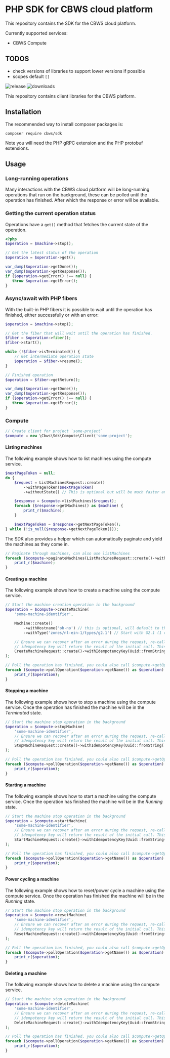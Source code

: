 # PHP SDK for CBWS cloud platform

This repository contains the SDK for the CBWS cloud platform.

Currently supported services:

- CBWS Compute

[release]: https://img.shields.io/github/release/cbws/php-sdk.svg "sdk"
[downloads]: https://img.shields.io/packagist/dt/cbws/sdk.svg?style=flat-square "sdk"

## TODOS

 - check versions of libraries to support lower versions if possible
 - scopes default `[]`

![release][release]
![downloads][downloads]

This repository contains client libraries for the CBWS platform.

## Installation

The recommended way to install composer packages is:

```
composer require cbws/sdk
```

Note you will need the PHP gRPC extension and the PHP protobuf extensions.

## Usage

### Long-running operations

Many interactions with the CBWS cloud platform will be long-running operations that run on the background, these can
be polled until the operation has finished. After which the response or error will be available.

### Getting the current operation status

Operations have a `get()` method that fetches the current state of the operation.

```php
<?php
$operation = $machine->stop();

// Get the latest status of the operation
$operation = $operation->get();

var_dump($operation->getDone());
var_dump($operation->getResponse());
if ($operation->getError() !== null) {
   throw $operation->getError();
}
```

### Async/await with PHP fibers

With the built-in PHP fibers it is possible to wait until the operation has finished, either successfully or with an error:

```php
$operation = $machine->stop();

// Get the fiber that will wait until the operation has finished.
$fiber = $operation->fiber();
$fiber->start();

while (!$fiber->isTerminated()) {
    // Get intermediate operation state
    $operation = $fiber->resume();
}

// Finished operation
$operation = $fiber->getReturn();

var_dump($operation->getDone());
var_dump($operation->getResponse());
if ($operation->getError() !== null) {
   throw $operation->getError();
}

```

### Compute

```php
// Create client for project `some-project`
$compute = new \Cbws\Sdk\Compute\Client('some-project');
```

#### Listing machines

The following example shows how to list machines using the compute service.

```php
$nextPageToken = null;
do {
    $request = ListMachinesRequest::create()
        ->withPageToken($nextPageToken)
        ->withoutState() // This is optional but will be much faster and as we don't have to check the live state of every machine

    $response = $compute->listMachines($request);
    foreach ($response->getMachines() as $machine) {
        print_r($machine);
    }

    $nextPageToken = $response->getNextPageToken();
} while (!is_null($response->getNextPageToken()));
```

The SDK also provides a helper which can automatically paginate and yield the machines as they come in.

```php
// Paginate through machines, can also use listMachines
foreach ($compute->paginateMachines(ListMachinesRequest::create()->withoutState()) as $machine) {
    print_r($machine);
}
```

#### Creating a machine

The following example shows how to create a machine using the compute service.

```php
// Start the machine creation operation in the background
$operation = $compute->createMachine(
    'some-machine-identifier',

    Machine::create()
        ->withHostname('oh-no') // this is optional, will default to the machine name
        ->withType('zones/nl-ein-1/types/g2.1') // Start with G2.1 (1 core, 2 GB of RAM and 20 GB SSD) machine type in the NL-EIN-1 availability zone,

    // Ensure we can recover after an error during the request, re-calling the createMachine call with the same
    // idempotency key will return the result of the initial call. This is recommended but optional.
    CreateMachineRequest::create()->withIdempotencyKey(Uuid::fromString('e62e7adf-9763-41aa-b2c8-2291cd035739'))
);

// Poll the operation has finished, you could also call $compute->getOperation() which does not block.
foreach ($compute->pollOperation($operation->getName()) as $operation) {
    print_r($operation);
}
```

#### Stopping a machine

The following example shows how to stop a machine using the compute service. Once the operation has finished the machine
will be in the _Terminated_ state.

```php
// Start the machine stop operation in the background
$operation = $compute->stopMachine(
    'some-machine-identifier',
    // Ensure we can recover after an error during the request, re-calling the stopMachine call with the same
    // idempotency key will return the result of the initial call. This is recommended but optional.
    StopMachineRequest::create()->withIdempotencyKey(Uuid::fromString('e62e7adf-9763-41aa-b2c8-2291cd035739'))
);

// Poll the operation has finished, you could also call $compute->getOperation() which does not block.
foreach ($compute->pollOperation($operation->getName()) as $operation) {
    print_r($operation);
}
```

#### Starting a machine

The following example shows how to start a machine using the compute service. Once the operation has finished the machine
will be in the _Running_ state.

```php
// Start the machine stop operation in the background
$operation = $compute->startMachine(
    'some-machine-identifier',
    // Ensure we can recover after an error during the request, re-calling the startMachine call with the same
    // idempotency key will return the result of the initial call. This is recommended but optional.
    StartMachineRequest::create()->withIdempotencyKey(Uuid::fromString('e62e7adf-9763-41aa-b2c8-2291cd035739'))
);

// Poll the operation has finished, you could also call $compute->getOperation() which does not block.
foreach ($compute->pollOperation($operation->getName()) as $operation) {
    print_r($operation);
}
```

#### Power cycling a machine

The following example shows how to reset/power cycle a machine using the compute service. Once the operation has
finished the machine will be in the _Running_ state.

```php
// Start the machine stop operation in the background
$operation = $compute->resetMachine(
    'some-machine-identifier',
    // Ensure we can recover after an error during the request, re-calling the resetMachine call with the same
    // idempotency key will return the result of the initial call. This is recommended but optional.
    ResetMachineRequest::create()->withIdempotencyKey(Uuid::fromString('e62e7adf-9763-41aa-b2c8-2291cd035739'))
);

// Poll the operation has finished, you could also call $compute->getOperation() which does not block.
foreach ($compute->pollOperation($operation->getName()) as $operation) {
    print_r($operation);
}
```

#### Deleting a machine

The following example shows how to delete a machine using the compute service.

```php
// Start the machine stop operation in the background
$operation = $compute->deleteMachine(
    'some-machine-identifier',
    // Ensure we can recover after an error during the request, re-calling the deleteMachine call with the same
    // idempotency key will return the result of the initial call. This is recommended but optional.
    DeleteMachineRequest::create()->withIdempotencyKey(Uuid::fromString('e62e7adf-9763-41aa-b2c8-2291cd035739'))
);

// Poll the operation has finished, you could also call $compute->getOperation() which does not block.
foreach ($compute->pollOperation($operation->getName()) as $operation) {
    print_r($operation);
}
```
